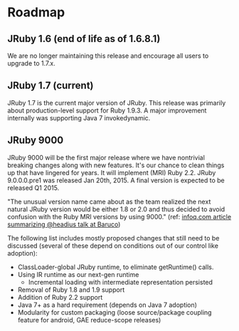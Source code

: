 Roadmap
=======

JRuby 1.6 (end of life as of 1.6.8.1)
--------------------------

We are no longer maintaining this release and encourage all users to upgrade to 1.7.x.

JRuby 1.7 (current)
--------------------------

JRuby 1.7 is the current major version of JRuby.   This release was primarily about production-level support for Ruby 1.9.3.  A major improvement internally was supporting Java 7 invokedynamic.

JRuby 9000
------------------

JRuby 9000 will be the first major release where we have nontrivial breaking changes along with new features. It's our chance to clean things up that have lingered for years. It will implement (MRI) Ruby 2.2. JRuby 9.0.0.0.pre1 was released Jan 20th, 2015. A final version is expected to be released Q1 2015.

"The unusual version name came about as the team realized the next natural JRuby version would be either 1.8 or 2.0 and thus decided to avoid confusion with the Ruby MRI versions by using 9000." (ref: [infoq.com article summarizing @headius talk at Baruco](http://www.infoq.com/news/2013/09/jruby-9k))

The following list includes mostly proposed changes that still need to be discussed (several of these depend on conditions out of our control like adoption):

* ClassLoader-global JRuby runtime, to eliminate getRuntime() calls.
* Using IR runtime as our next-gen runtime
  * Incremental loading with intermediate representation persisted
* Removal of Ruby 1.8 and 1.9 support
* Addition of Ruby 2.2 support
* Java 7+ as a hard requirement (depends on Java 7 adoption)
* Modularity for custom packaging (loose source/package coupling feature for android, GAE reduce-scope releases) 